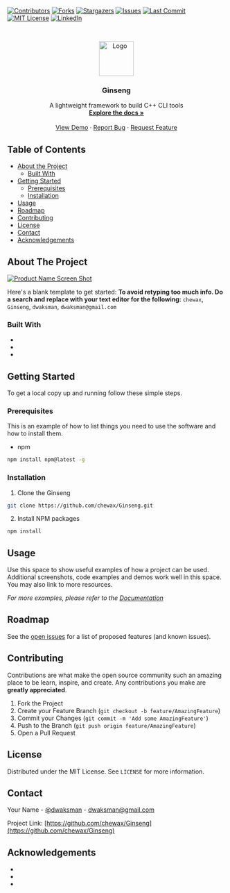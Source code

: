 
[![Contributors][contributors-shield]][contributors-url]
[![Forks][forks-shield]][forks-url]
[![Stargazers][stars-shield]][stars-url]
[![Issues][issues-shield]][issues-url]
[![Last Commit][last-commit-shield]][last-commit-url]
[![MIT License][license-shield]][license-url]
[![LinkedIn][linkedin-shield]][linkedin-url]



<!-- PROJECT LOGO -->
<br />
<p align="center">
  <a href="https://github.com/chewax/Ginseng">
    <img src="images/logo.png" alt="Logo" width="80" height="80">
  </a>

  <h3 align="center">Ginseng</h3>
  <p align="center">
    A lightweight framework to build C++ CLI tools
    <br />
    <a href="https://github.com/chewax/Ginseng"><strong>Explore the docs »</strong></a>
    <br />
    <br />
    <a href="https://github.com/chewax/Ginseng">View Demo</a>
    ·
    <a href="https://github.com/chewax/Ginseng/issues">Report Bug</a>
    ·
    <a href="https://github.com/chewax/Ginseng/issues">Request Feature</a>
  </p>
</p>



<!-- TABLE OF CONTENTS -->
## Table of Contents

* [About the Project](#about-the-project)
  * [Built With](#built-with)
* [Getting Started](#getting-started)
  * [Prerequisites](#prerequisites)
  * [Installation](#installation)
* [Usage](#usage)
* [Roadmap](#roadmap)
* [Contributing](#contributing)
* [License](#license)
* [Contact](#contact)
* [Acknowledgements](#acknowledgements)



<!-- ABOUT THE PROJECT -->
## About The Project

[![Product Name Screen Shot][product-screenshot]](https://example.com)

Here's a blank template to get started:
**To avoid retyping too much info. Do a search and replace with your text editor for the following:**
`chewax`, `Ginseng`, `dwaksman`, `dwaksman@gmail.com`


### Built With

* []()
* []()
* []()



<!-- GETTING STARTED -->
## Getting Started

To get a local copy up and running follow these simple steps.

### Prerequisites

This is an example of how to list things you need to use the software and how to install them.
* npm
```sh
npm install npm@latest -g
```

### Installation

1. Clone the Ginseng
```sh
git clone https://github.com/chewax/Ginseng.git
```
2. Install NPM packages
```sh
npm install
```



<!-- USAGE EXAMPLES -->
## Usage

Use this space to show useful examples of how a project can be used. Additional screenshots, code examples and demos work well in this space. You may also link to more resources.

_For more examples, please refer to the [Documentation](https://example.com)_



<!-- ROADMAP -->
## Roadmap

See the [open issues](https://github.com/chewax/Ginseng/issues) for a list of proposed features (and known issues).



<!-- CONTRIBUTING -->
## Contributing

Contributions are what make the open source community such an amazing place to be learn, inspire, and create. Any contributions you make are **greatly appreciated**.

1. Fork the Project
2. Create your Feature Branch (`git checkout -b feature/AmazingFeature`)
3. Commit your Changes (`git commit -m 'Add some AmazingFeature'`)
4. Push to the Branch (`git push origin feature/AmazingFeature`)
5. Open a Pull Request



<!-- LICENSE -->
## License

Distributed under the MIT License. See `LICENSE` for more information.



<!-- CONTACT -->
## Contact

Your Name - [@dwaksman](https://twitter.com/dwaksman) - dwaksman@gmail.com

Project Link: [https://github.com/chewax/Ginseng](https://github.com/chewax/Ginseng)



<!-- ACKNOWLEDGEMENTS -->
## Acknowledgements

* []()
* []()
* []()





<!-- MARKDOWN LINKS & IMAGES -->
<!-- https://www.markdownguide.org/basic-syntax/#reference-style-links -->
[contributors-shield]: https://img.shields.io/github/contributors/chewax/Ginseng.svg
[contributors-url]: https://github.com/chewax/Ginseng/graphs/contributors
[forks-shield]: https://img.shields.io/github/forks/chewax/Ginseng.svg
[forks-url]: https://github.com/chewax/Ginseng/network/members
[stars-shield]: https://img.shields.io/github/stars/chewax/Ginseng.svg
[stars-url]: https://github.com/chewax/Ginseng/stargazers
[issues-shield]: https://img.shields.io/github/issues/chewax/Ginseng.svg
[issues-url]: https://github.com/chewax/Ginseng/issues
[license-shield]: https://img.shields.io/github/license/chewax/Ginseng.svg
[license-url]: https://github.com/chewax/Ginseng/blob/master/LICENSE.txt
[linkedin-shield]: https://img.shields.io/badge/-LinkedIn-black.svg?&logo=linkedin&colorB=555
[linkedin-url]: https://linkedin.com/in/dwaksman
[product-screenshot]: images/screenshot.png
[last-commit-shield]: https://img.shields.io/github/last-commit/chewax/Ginseng
[last-commit-url]: https://github.com/last-commit/chewax/Ginseng
